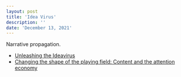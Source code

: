 ```yaml
---
layout: post
title: 'Idea Virus'
description: ''
date: 'December 13, 2021'
---
```


Narrative propagation.

- [Unleashing the Ideavirus](https://seths.blog/wp-content/uploads/2008/12/2000Ideavirus.pdf)
- [Changing the shape of the playing field: Content and the attention economy](https://infinitenuance.com/2021/11/08/changing-the-shape-of-the-playing-field/)
